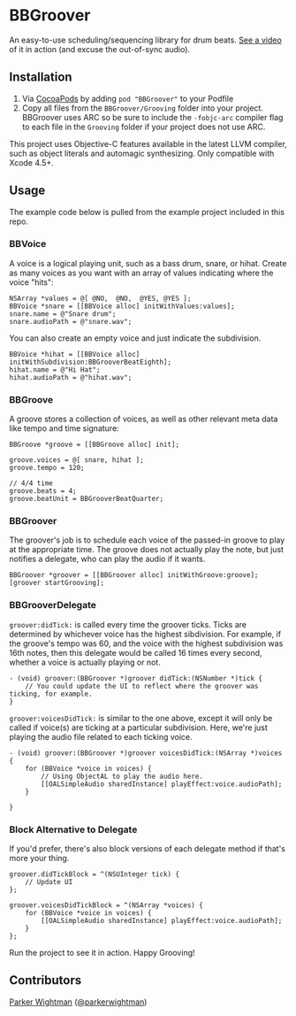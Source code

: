 # BBGroover

An easy-to-use scheduling/sequencing library for drum beats. [See a video](http://www.youtube.com/watch?v=gFfUUjgRQvE) of it in action (and excuse the out-of-sync audio).

## Installation

1. Via [CocoaPods](http://cocoapods.org) by adding `pod "BBGroover"` to your Podfile
2. Copy all files from the `BBGroover/Grooving` folder into your project. BBGroover uses ARC so be sure to include the `-fobjc-arc` compiler flag to each file in the `Grooving` folder if your project does not use ARC.

This project uses Objective-C features available in the latest LLVM compiler, such as object literals and automagic synthesizing. Only compatible with Xcode 4.5+.

## Usage

The example code below is pulled from the example project included in this repo.

### BBVoice

A voice is a logical playing unit, such as a bass drum, snare, or hihat. Create as many voices as you want with an array of values indicating where the voice "hits":

```
NSArray *values = @[ @NO,  @NO,  @YES, @YES ];
BBVoice *snare = [[BBVoice alloc] initWithValues:values];
snare.name = @"Snare drum";
snare.audioPath = @"snare.wav";
```

You can also create an empty voice and just indicate the subdivision.

```
BBVoice *hihat = [[BBVoice alloc] initWithSubdivision:BBGrooverBeatEighth];
hihat.name = @"Hi Hat";
hihat.audioPath = @"hihat.wav";
```

### BBGroove

A groove stores a collection of voices, as well as other relevant meta data like tempo and time signature:

```
BBGroove *groove = [[BBGroove alloc] init];

groove.voices = @[ snare, hihat ];
groove.tempo = 120;
    
// 4/4 time
groove.beats = 4;
groove.beatUnit = BBGrooverBeatQuarter;
```

### BBGroover

The groover's job is to schedule each voice of the passed-in groove to play at the appropriate time. The groove does not actually play the note, but just notifies a delegate, who can play the audio if it wants.

```
BBGroover *groover = [[BBGroover alloc] initWithGroove:groove];
[groover startGrooving];
```

### BBGrooverDelegate

`groover:didTick:` is called every time the groover ticks. Ticks are determined by whichever voice has the highest sibdivision. For example, if the groove's tempo was 60, and the voice with the highest subdivision was 16th notes, then this delegate would be called 16 times every second, whether a voice is actually playing or not.

```
- (void) groover:(BBGroover *)groover didTick:(NSNumber *)tick {
    // You could update the UI to reflect where the groover was ticking, for example.
}
```

`groover:voicesDidTick:` is similar to the one above, except it will only be called if voice(s) are ticking at a particular subdivision. Here, we're just playing the audio file related to each ticking voice.

```
- (void) groover:(BBGroover *)groover voicesDidTick:(NSArray *)voices {
    for (BBVoice *voice in voices) {
        // Using ObjectAL to play the audio here.
        [[OALSimpleAudio sharedInstance] playEffect:voice.audioPath];
    }
    
}
```

### Block Alternative to Delegate

If you'd prefer, there's also block versions of each delegate method if that's more your thing.

```
groover.didTickBlock = ^(NSUInteger tick) {
    // Update UI
};

groover.voicesDidTickBlock = ^(NSArray *voices) {
    for (BBVoice *voice in voices) {
        [[OALSimpleAudio sharedInstance] playEffect:voice.audioPath];
    }
};
```

Run the project to see it in action. Happy Grooving!

## Contributors

[Parker Wightman](https://github.com/pwightman) ([@parkerwightman](http://twitter.com/parkerwightman))  
